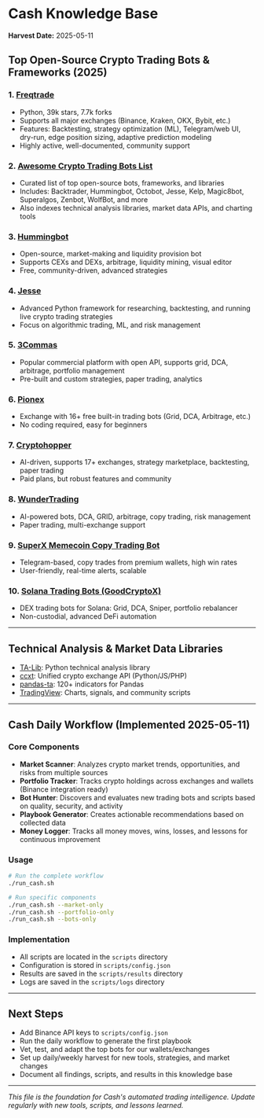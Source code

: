 # Cash Knowledge Base

**Harvest Date:** 2025-05-11

## Top Open-Source Crypto Trading Bots & Frameworks (2025)

### 1. [Freqtrade](https://github.com/freqtrade/freqtrade)
- Python, 39k stars, 7.7k forks
- Supports all major exchanges (Binance, Kraken, OKX, Bybit, etc.)
- Features: Backtesting, strategy optimization (ML), Telegram/web UI, dry-run, edge position sizing, adaptive prediction modeling
- Highly active, well-documented, community support

### 2. [Awesome Crypto Trading Bots List](https://github.com/botcrypto-io/awesome-crypto-trading-bots)
- Curated list of top open-source bots, frameworks, and libraries
- Includes: Backtrader, Hummingbot, Octobot, Jesse, Kelp, Magic8bot, Superalgos, Zenbot, WolfBot, and more
- Also indexes technical analysis libraries, market data APIs, and charting tools

### 3. [Hummingbot](https://hummingbot.org/)
- Open-source, market-making and liquidity provision bot
- Supports CEXs and DEXs, arbitrage, liquidity mining, visual editor
- Free, community-driven, advanced strategies

### 4. [Jesse](https://github.com/jesse-ai/jesse)
- Advanced Python framework for researching, backtesting, and running live crypto trading strategies
- Focus on algorithmic trading, ML, and risk management

### 5. [3Commas](https://3commas.io/)
- Popular commercial platform with open API, supports grid, DCA, arbitrage, portfolio management
- Pre-built and custom strategies, paper trading, analytics

### 6. [Pionex](https://www.pionex.com/)
- Exchange with 16+ free built-in trading bots (Grid, DCA, Arbitrage, etc.)
- No coding required, easy for beginners

### 7. [Cryptohopper](https://www.cryptohopper.com/)
- AI-driven, supports 17+ exchanges, strategy marketplace, backtesting, paper trading
- Paid plans, but robust features and community

### 8. [WunderTrading](https://wundertrading.com/)
- AI-powered bots, DCA, GRID, arbitrage, copy trading, risk management
- Paper trading, multi-exchange support

### 9. [SuperX Memecoin Copy Trading Bot](https://trysuper.co/blog/best-ai-trading-bot-for-crypto-beginners-in-2025)
- Telegram-based, copy trades from premium wallets, high win rates
- User-friendly, real-time alerts, scalable

### 10. [Solana Trading Bots (GoodCryptoX)](https://goodcrypto.app/solana-trading-bot/)
- DEX trading bots for Solana: Grid, DCA, Sniper, portfolio rebalancer
- Non-custodial, advanced DeFi automation

---

## Technical Analysis & Market Data Libraries
- [TA-Lib](https://github.com/TA-Lib/ta-lib-python): Python technical analysis library
- [ccxt](https://github.com/ccxt/ccxt): Unified crypto exchange API (Python/JS/PHP)
- [pandas-ta](https://github.com/twopirllc/pandas-ta): 120+ indicators for Pandas
- [TradingView](https://www.tradingview.com/): Charts, signals, and community scripts

---

## Cash Daily Workflow (Implemented 2025-05-11)

### Core Components
- **Market Scanner**: Analyzes crypto market trends, opportunities, and risks from multiple sources
- **Portfolio Tracker**: Tracks crypto holdings across exchanges and wallets (Binance integration ready)
- **Bot Hunter**: Discovers and evaluates new trading bots and scripts based on quality, security, and activity
- **Playbook Generator**: Creates actionable recommendations based on collected data
- **Money Logger**: Tracks all money moves, wins, losses, and lessons for continuous improvement

### Usage
```bash
# Run the complete workflow
./run_cash.sh

# Run specific components
./run_cash.sh --market-only
./run_cash.sh --portfolio-only
./run_cash.sh --bots-only
```

### Implementation
- All scripts are located in the `scripts` directory
- Configuration is stored in `scripts/config.json`
- Results are saved in the `scripts/results` directory
- Logs are saved in the `scripts/logs` directory

---

## Next Steps
- Add Binance API keys to `scripts/config.json`
- Run the daily workflow to generate the first playbook
- Vet, test, and adapt the top bots for our wallets/exchanges
- Set up daily/weekly harvest for new tools, strategies, and market changes
- Document all findings, scripts, and results in this knowledge base

---

*This file is the foundation for Cash's automated trading intelligence. Update regularly with new tools, scripts, and lessons learned.* 